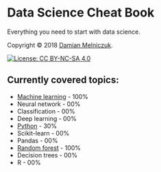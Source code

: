 # Data Science Cheat Book

Everything you need to start with data science.

Copyright © 2018 [Damian Melniczuk](https://data.melniczuk.eu).

[![License: CC BY-NC-SA 4.0](https://img.shields.io/badge/License-CC%20BY--NC--SA%204.0-blue.svg)](LICENSE)

## Currently covered topics:
 * [Machine learning](data/machine-learning.md) 	- 100%
 * Neural network 	- 00%
 * Classification 	- 00%
 * Deep learning 	- 00%
 * [Python](data/python.md)				- 30%
 * Scikit-learn		- 00%
 * Pandas		- 00%
 * [Random forest](data/random-forest.md)		- 100%
 * Decision trees	- 00%
 * R			- 00%
